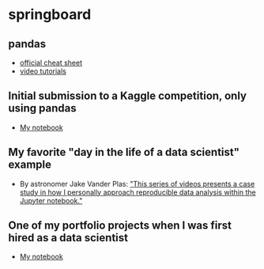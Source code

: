 # springboard

## pandas
- [official cheat sheet](https://github.com/pandas-dev/pandas/raw/master/doc/cheatsheet/Pandas_Cheat_Sheet.pdf)
- [video tutorials](http://www.dataschool.io/easier-data-analysis-with-pandas/)

## Initial submission to a Kaggle competition, only using pandas
- [My notebook](https://github.com/rrherr/springboard/blob/master/Kaggle%20Instacart%20first%20submission.ipynb)

## My favorite "day in the life of a data scientist" example
- By astronomer Jake Vander Plas: ["This series of videos presents a case study in how I personally approach reproducible data analysis within the Jupyter notebook."](http://jakevdp.github.io/blog/2017/03/03/reproducible-data-analysis-in-jupyter/)

## One of my portfolio projects when I was first hired as a data scientist
- [My notebook](https://github.com/rrherr/hired/blob/master/Get%20data%20from%20image%20of%20chart.ipynb)
